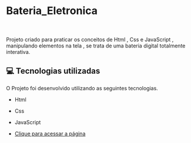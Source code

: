 # Bateria_Eletronica <br/><br/>




Projeto criado para praticar os conceitos de Html , Css e JavaScript , manipulando elementos na tela , se trata de uma bateria digital totalmente interativa.

## 💻 Tecnologias utilizadas

O Projeto foi desenvolvido utilizando as seguintes tecnologias.

- Html
- Css
- JavaScript

- [Clique para acessar a página](  https://welton1986.github.io/Projeto_Relogio_Analogico/)
